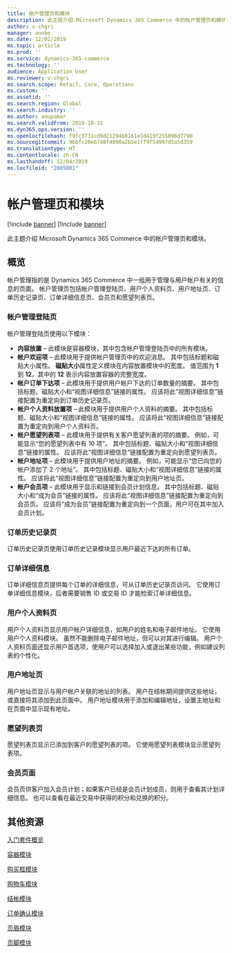 ```yaml
---
title: 帐户管理页和模块
description: 此主题介绍 Microsoft Dynamics 365 Commerce 中的帐户管理页和模块。
author: v-chgri
manager: annbe
ms.date: 12/02/2019
ms.topic: article
ms.prod: ''
ms.service: dynamics-365-commerce
ms.technology: ''
audience: Application User
ms.reviewer: v-chgri
ms.search.scope: Retail, Core, Operations
ms.custom: ''
ms.assetid: ''
ms.search.region: Global
ms.search.industry: ''
ms.author: anupamar
ms.search.validFrom: 2019-10-31
ms.dyn365.ops.version: ''
ms.openlocfilehash: f9fc3731cd9d21294b0161e1d419f255096d7790
ms.sourcegitcommit: 96bfc20eb748f4090a2b5e1ff9f54997d5a5d359
ms.translationtype: HT
ms.contentlocale: zh-CN
ms.lasthandoff: 12/04/2019
ms.locfileid: "2885801"
---
```

# <a name="account-management-pages-and-modules"></a>帐户管理页和模块

[!include [banner](includes/preview-banner.md)]
[!include [banner](includes/banner.md)]

此主题介绍 Microsoft Dynamics 365 Commerce 中的帐户管理页和模块。

## <a name="overview"></a>概览

帐户管理指的是 Dynamics 365 Commerce 中一组用于管理与用户帐户有关的信息的页面。 帐户管理页包括帐户管理登陆页、用户个人资料页、用户地址页、订单历史记录页、订单详细信息页、会员页和愿望列表页。

### <a name="account-management-landing-page"></a>帐户管理登陆页

帐户管理登陆页使用以下模块：

- **内容放置** – 此模块是容器模块，其中包含帐户管理登陆页中的所有模块。
- **帐户欢迎项** – 此模块用于提供帐户管理页中的欢迎消息。 其中包括标题和磁贴大小属性。 **磁贴大小**属性定义模块在内容放置模块中的宽度。 值范围为 **1** 到 **12**，其中的 **12** 表示内容放置容器的完整宽度。
- **帐户订单下达项** – 此模块用于提供用户帐户下达的订单数量的摘要。 其中包括标题、磁贴大小和“视图详细信息”链接的属性。 应该将此“视图详细信息”链接配置为重定向到订单历史记录页。
- **帐户个人资料放置项** – 此模块用于提供用户个人资料的摘要。 其中包括标题、磁贴大小和“视图详细信息”链接的属性。 应该将此“视图详细信息”链接配置为重定向到用户个人资料页。
- **帐户愿望列表项** – 此模块用于提供有关客户愿望列表的项的摘要。 例如，可能显示“您的愿望列表中有 10 项”。 其中包括标题、磁贴大小和“视图详细信息”链接的属性。 应该将此“视图详细信息”链接配置为重定向到愿望列表页。
- **帐户地址项** – 此模块用于提供用户地址的摘要。 例如，可能显示“您已向您的帐户添加了 2 个地址”。 其中包括标题、磁贴大小和“视图详细信息”链接的属性。 应该将此“视图详细信息”链接配置为重定向到用户地址页。
- **帐户会员项** – 此模块用于显示和链接到会员计划信息。 其中包括标题、磁贴大小和“成为会员”链接的属性。 应该将此“视图详细信息”链接配置为重定向到会员页。 应该将“成为会员”链接配置为重定向到一个页面，用户可在其中加入会员计划。

### <a name="order-history-page"></a>订单历史记录页

订单历史记录页使用订单历史记录模块显示用户最近下达的所有订单。

### <a name="order-details-page"></a>订单详细信息

订单详细信息页提供每个订单的详细信息，可从订单历史记录页访问。 它使用订单详细信息模块，后者需要销售 ID 或交易 ID 才能检索订单详细信息。

### <a name="user-profile-page"></a>用户个人资料页

用户个人资料页显示用户帐户详细信息，如用户的姓名和电子邮件地址。 它使用用户个人资料模块。 虽然不能删除电子邮件地址，但可以对其进行编辑。 用户个人资料页面还显示用户首选项，使用户可以选择加入或退出某些功能，例如建议列表的个性化。 

### <a name="user-address-page"></a>用户地址页

用户地址页显示与用户帐户关联的地址的列表。 用户在结帐期间提供这些地址，或直接将其添加到此页面中。 用户地址模块用于添加和编辑地址，设置主地址和在页面中显示现有地址。

### <a name="wish-list-page"></a>愿望列表页

愿望列表页显示已添加到客户的愿望列表的项。 它使用愿望列表模块显示愿望列表项。

### <a name="loyalty-page"></a>会员页面

会员页供客户加入会员计划；如果客户已经是会员计划成员，则用于查看其计划详细信息。 也可以查看在最近交易中获得的积分和兑换的积分。

## <a name="additional-resources"></a>其他资源

[入门套件概览](starter-kit-overview.md)

[容器模块](add-container-module.md)

[购买框模块](add-buy-box.md)

[购物车模块](add-cart-module.md)

[结帐模块](add-checkout-module.md)

[订单确认模块](order-confirmation-module.md)

[页眉模块](author-header-module.md)

[页脚模块](author-footer-module.md)
